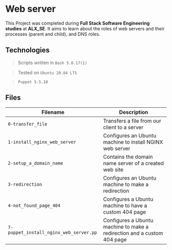 # Web server
This Project was completed during **Full Stack Software Engineering studies** at **ALX_SE**. It aims to learn about the roles of web servers and their processes (parent and child), and DNS roles.

## Technologies
> Scripts written in `Bash 5.0.17(1)`

> Tested on `Ubuntu 20.04 LTS`

> `Puppet 5.5.10`

## Files

| Filename | Description |
| -------- | ----------- |
| `0-transfer_file` | Transfers a file from our client to a server |
| `1-install_nginx_web_server` | Configures an Ubuntu machine to install NGINX web server |
| `2-setup_a_domain_name` | Contains the domain name server of a created web site |
| `3-redirection` | Configures an Ubuntu machine to make a redirection |
| `4-not_found_page_404` | Configures a Ubuntu machine to have a custom 404 page |
| `7-puppet_install_nginx_web_server.pp` | Configures a Ubuntu machine to make a redirection and a custom 404 page |

